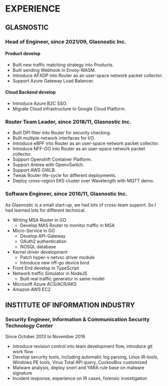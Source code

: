 # EXPERIENCE

## GLASNOSTIC

### Head of Engineer, since 2021/09, Glasnostic Inc.

#### Product develop

* Built new traffic matching strategy into Products.
* Built sending Webhook in Envoy-WASM.
* Introduce AFXDP into Router as an user-space network packet collector.
* Support Azure Gateway Load Balancer.

#### Cloud Backend develop

* Introduce Azure B2C SSO.
* Migrate Cloud infrastructure to Google Cloud Platform.

### Router Team Leader, since 2018/11, Glasnostic Inc.

* Built DPI filter into Router for security checking.
* Built multiple network interfaces for I/O.
* Introduce eBPF into Router as an user-space network packet collector.
* Introduce NFF-GO into Router as an user-space network packet collector.
* Support Openshift Container Platform.
* Support Antrea with OpenvSwitch.
* Support AWS GWLB.
* Tweak Router life-cycle for different deployments.
* Deploy cross-region EKS cluster over Wavelength with MQTT demo.


### Software Engineer, since 2016/11, Glasnostic Inc.

As Glasnostic is a small start-up, we had lots of cross-team support. So I had learned lots for different technical.

* Writing MSA Router in GO
	* Develop MAS Router to monitor traffic in MSA
* Micro-Service in GO
	* Develop API-Gateway
	* OAuth2 authentication
	* NOSQL database
* Kernel driver development
	* Patch hyper-v netvsc driver module
	* Introduce new nff-go device bind
* Front End develop in TypeScript
* Network traffic Simulator in NodeJS
	* Built real traffic generator in same model
* Microsoft Azure ACS/ACR/AKS
* Amazon AWS EC2

## INSTITUTE OF INFORMATION INDUSTRY

### Security Engineer, Information & Communication Security Technology Center

Since October 2013 to November 2016

* Introduce revision control into team development flow, introduce git work flow
* Develop security tools, including automatic log parsing, Linux IR-tools, Windows PE tools, Virus Total API query, CuckooBox customized
* Malware analysis, deploy snort and YARA rule base on malware signature
* Incident response, experience on IR cases, forensic investigation
